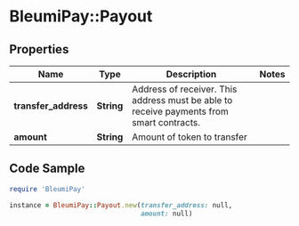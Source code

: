 # BleumiPay::Payout

## Properties

Name | Type | Description | Notes
------------ | ------------- | ------------- | -------------
**transfer_address** | **String** | Address of receiver. This address must be able to receive payments from smart contracts. | 
**amount** | **String** | Amount of token to transfer | 

## Code Sample

```ruby
require 'BleumiPay'

instance = BleumiPay::Payout.new(transfer_address: null,
                                 amount: null)
```


